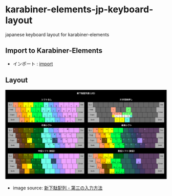 # karabiner-elements-jp-keyboard-layout

japanese keyboard layout for karabiner-elements


## Import to Karabiner-Elements

- インポート : [import](karabiner://karabiner/assets/complex_modifications/import?url=https%3A%2F%2Fraw.githubusercontent.com%2Fgetto-systems%2Fkarabiner-elements-jp-keyboard-layout%2Fmaster%2Fjp-keyboard-layout.json)


## Layout

![Layout](layout.png)

- image source: [新下駄配列 - 第三の入力方法](http://blog.livedoor.jp/eninlog/archives/4622525.html)
